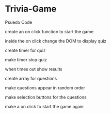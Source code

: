 # Trivia-Game

Psuedo Code

create an on click function to start the game

inside the on click change the DOM to display quiz

create timer for quiz

make timer stop quiz

when times out show results

create array for questions

make questions appear in random order

make selection buttons for the questions

make a on click to start the game again

